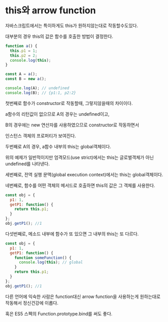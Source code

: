 # this와 arrow function

자바스크립트에서는 특이하게도 this가 원하지않는대로 작동할수도있다.

대부분의 경우 this의 값은 함수를 호출한 방법이 결정한다.

```js
function a() {
  this.p1 = 1;
  this.p2 = 2;
  console.log(this);
}

const A = a();
const B = new a();

console.log(A); // undefined
console.log(B); // {p1:1, p2:2}
```

첫번째로 함수가 constructor로 작동할때, 그렇지않을때의 차이이다.

a함수의 리턴값이 없으므로 A의 경우는 undefined이고,

B의 경우에는 new 연산자를 사용하였으므로 constructor로 작동하면서

인스턴스 객체의 프로퍼티가 보여진다.

두번째로 A의 경우, a함수 내부의 this는 global객체이다.

위의 예제가 일반적이지만 엄격모드(use strict)에서는 this는 글로벌객체가 아닌 undefined를 나타낸다.

세번째로, 전역 실행 문맥(global execution context)에서는 this는 global객체이다.

네번째로, 함수를 어떤 객체의 메서드로 호출하면 this의 값은 그 객체를 사용한다.

```js
const obj = {
  p1: 1,
  getP1: function() {
    return this.p1;
  }
};
obj.getP1(); //1
```

다섯번째로, 메소드 내부에 함수가 또 있으면 그 내부의 this는 또 다르다.

```js
const obj = {
  p1: 1,
  getP1: function() {
    function someFunction() {
      console.log(this); // global
    }
    return this.p1;
  }
};
obj.getP1(); //1
```
다른 언어에 익숙한 사람은 function대신 arrow function을 사용하는게 원하는대로 작동해서 정신건강에 이롭다.

혹은 ES5 스펙의 Function.prototype.bind를 써도 좋다.

